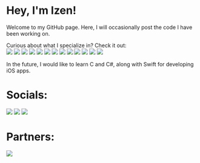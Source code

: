 # Hey, I'm Izen!

Welcome to my GitHub page. Here, I will occasionally post the code I have been working on.

Curious about what I specialize in? Check it out:   
![](https://img.shields.io/badge/Node.js-black?style=for-the-badge&logo=node.js) ![](https://img.shields.io/badge/HTML-black?style=for-the-badge&logo=html5) ![](https://img.shields.io/badge/CSS-black?style=for-the-badge&logo=css3) ![](https://img.shields.io/badge/JavaScript-black?style=for-the-badge&logo=javascript) ![](https://img.shields.io/badge/TypeScript-black?style=for-the-badge&logo=typescript)
 ![](https://img.shields.io/badge/MongoDB-black?style=for-the-badge&logo=mongodb) ![](https://img.shields.io/badge/MySQL-black?style=for-the-badge&logo=mysql) ![](https://img.shields.io/badge/Python-black?style=for-the-badge&logo=python) ![](https://img.shields.io/badge/NGINX-black?style=for-the-badge&logo=nginx) ![](https://img.shields.io/badge/LUA-black?style=for-the-badge&logo=lua) ![](https://img.shields.io/badge/Cloudflare-black?style=for-the-badge&logo=cloudflare) ![](https://img.shields.io/badge/npm-black?style=for-the-badge&logo=npm) ![](https://img.shields.io/badge/Bash-black?style=for-the-badge&logo=gnu%20bash)

In the future, I would like to learn C and C#, along with Swift for developing iOS apps.

# Socials:
[![](https://img.shields.io/badge/Twitter-black?style=for-the-badge&logo=twitter&link=https%3A%2F%2Ftwitter.com%2Fmaybeizen)](https://twitter.com/maybeizen) [![](https://img.shields.io/badge/Instagram-black?style=for-the-badge&logo=instagram&link=https%3A%2F%2Finstagram.com%2Fmaybeizen)](https://instagram.com/maybeizen) [![](https://img.shields.io/badge/Echo%20Enterprises-black?style=for-the-badge&logo=discord&link=https%3A%2F%2Fdiscord.gg%2FSyeDGjACU8)](https://discord.gg/2FSyeDGjACU8)

# Partners:
[![](https://img.shields.io/badge/Nether%20Host-black?style=for-the-badge&logo=discord&logoColor=fff&labelColor=%239d0e0e&color=%239d0e0e&link=https%3A%2F%2Fnether.host)](https://nether.host)
